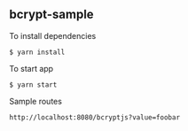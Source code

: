 ## bcrypt-sample

To install dependencies

```
$ yarn install
```

To start app

```
$ yarn start
```

Sample routes

```
http://localhost:8080/bcryptjs?value=foobar
```
